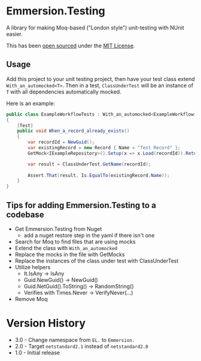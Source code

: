 # Emmersion.Testing

A library for making Moq-based ("London style") unit-testing with NUnit easier.

This has been [open sourced](https://github.com/emmersion/engineering-at-emmersion#open-source)
under the [MIT License](./LICENSE).


## Usage

Add this project to your unit testing project, then have your test class extend `With_an_automocked<T>`.
Then in a test, `ClassUnderTest` will be an instance of `T` with all dependencies automatically mocked.

Here is an example:

```csharp
public class ExampleWorkflowTests : With_an_automocked<ExampleWorkflow>
{
    [Test]
    public void When_a_record_already_exists()
    {
        var recordId = NewGuid();
        var existingRecord = new Record { Name = "Test Record" };
        GetMock<IExampleRepository>().Setup(x => x.Load(recordId)).Returns(existingRecord);

        var result = ClassUnderTest.GetName(recordId);
        
        Assert.That(result, Is.EqualTo(existingRecord.Name));
    }
}
```


## Tips for adding Emmersion.Testing to a codebase
- Get Emmersion.Testing from Nuget
    - add a nuget restore step in the yaml if there isn't one
- Search for Moq to find files that are using mocks
- Extend the class with `With_an_automocked`
- Replace the mocks in the file with GetMocks
- Replace the instances of the class under test with ClassUnderTest
- Utilize helpers
    - It.IsAny -> IsAny
    - Guid.NewGuid() -> NewGuid()
    - Guid.NetGuid().ToString() -> RandomString()
    - Verifies with Times.Never -> VerifyNever(...)
- Remove Moq


# Version History
- 3.0 - Change namespace from `EL.` to `Emmersion.`
- 2.0 - Target `netstandard2.1` instead of `netstandard2.0`
- 1.0 - Initial release
